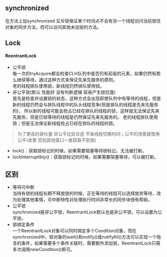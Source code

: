 ## synchronized
在方法上加synchronized 互斥锁保证某个时间点不会有另一个线程访问当前锁住对象的同步方法，但可以访问其他未加锁的方法。

## Lock
#### ReentrantLock
- 公平锁  
  每一次的tryAcquire都会检查CLH队列中是否仍有前驱的元素，如果仍然有那么继续等待，通过这种方式来保证先来先服务的原则。  
老的线程排队使用锁，新线程仍然排队使用锁。
- 非公平锁(默认 性能好 没有判断逻辑 容易产生锁饥饿)  
  首先是检查并设置锁的状态，这种方式会出现即使队列中有等待的线程，但是新的线程仍然会与排队线程中的队头线程竞争(但是排队的线程是先来先服务的)，
所以新的线程可能会抢占已经在排队的线程的锁，这样就无法保证先来先服务，但是已经等待的线程是仍然保证先来先服务的。 
老的线程排队使用锁；但是无法保证新线程抢占已经在排队的线程的锁。

> 为了更高的吞吐量 非公平比较合适 节省线程切换时间；公平的场景就使用公平(卖票 否则其他窗口一直获取不到锁)
- lock()：获取锁标记的时候，如果需要阻塞等待锁标记，无法被打断。
- lockInterruptibly()：获取锁标记的时候，如果需要阻塞等待，可以被打断。

## 区别
- 等待可中断  
当持有锁的线程长期不释放锁的时候，正在等待的线程可以选择放弃等待，改为处理其他事情，可中断特性对处理执行时间非常长的同步块很有帮助。
- 公平锁  
synchronized是非公平锁，ReentrantLock默认也是非公平锁，可以设置为公平锁。
- 锁绑定条件  
一个ReentrantLock对象可以同时绑定多个Condition对象，而在synchronized中，锁对象的wait()和notify()或notifyAll()方法可以实现一个隐含的条件，如果需要多个条件关联时，需要额外添加锁，ReentrantLock只需多次调用newCondition()即可。

